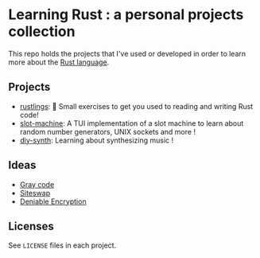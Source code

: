 # Learning Rust : a personal projects collection

This repo holds the projects that I've used or developed in order to learn more about the [Rust language](https://rust-lang.org).

## Projects

- [rustlings](https://rustlings.cool/): 🦀 Small exercises to get you used to reading and writing Rust code!
- [slot-machine](slot-machine): A TUI implementation of a slot machine to learn about random number generators, UNIX sockets and more !
- [diy-synth](diy-synth): Learning about synthesizing music !

## Ideas

- [Gray code](https://en.wikipedia.org/wiki/Gray_code)
- [Siteswap](https://en.wikipedia.org/wiki/Siteswap)
- [Deniable Encryption](https://en.wikipedia.org/wiki/Deniable_encryption)

## Licenses

See `LICENSE` files in each project.